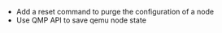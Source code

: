 
  * Add a reset command to purge the configuration of a node
  * Use QMP API to save qemu node state
